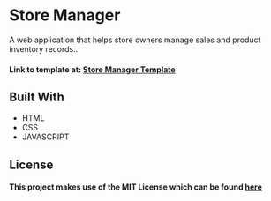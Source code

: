 # Store Manager
A web application that helps store owners manage sales and product inventory records..
 

<h4>Link to template at: <a href="https://easybuoy.github.io/storemanager/UI/login.html">Store Manager Template</a> </h4>


<h2>Built With</h2>
<ul>
<li>HTML</li>
<li>CSS</li>
<li>JAVASCRIPT</li>
</ul>


<h2>License</h2>
<h4>This project makes use of the MIT License which can be found <a href="https://github.com/Easybuoy/storemanager/blob/develop/LICENSE">here</a></h4>